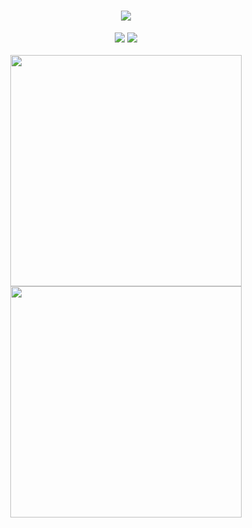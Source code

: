 <h1 align="center">
  <a href="#">
    <img src="https://readme-typing-svg.herokuapp.com/?lines=Hey,+There!+%F0%9F%91%8B;This%20is%20Jordaar%20:);Nice+to+meet+you!&center=true&size=30&color=2bbc8a">
  </a>
</h1>
<p align="center">
  <img src="https://komarev.com/ghpvc/?username=Jordaar&style=flat-square&color=2bbc8a">
  <!-- 
  <img src="https://dev.discordprofiles.me/badge/status/477649356191825920?simple=true">
  <img src="https://dev.discordprofiles.me/badge/playing/477649356191825920">
  <img src="https://dev.discordprofiles.me/badge/vscode/477649356191825920">
  <img src="https://dev.discordprofiles.me/badge/spotify/477649356191825920)">
  <img src="https://emojis.slackmojis.com/emojis/images/1593555389/9579/blob_excited.gif?1593555389" width="30"/>
  -->
  <img src="https://activity-graph.herokuapp.com/graph?username=Jordaar&theme=dracula&bg_color=00000000&color=2bbc8a&line=2bbc8a&point=00000000&area=true&hide_border=true"><br><br>
  <img width="370px" src="https://github-readme-stats.vercel.app/api?username=Jordaar&custom_title=In+Data+We+Trust&show_icons=true&hide_border=true&count_private=true&bg_color=00000000&title_color=2bbc8a&text_color=878787&icon_color=2bbc8a&cache_seconds=1800" />
  <img width="370px" src="https://github-readme-streak-stats.herokuapp.com/?user=Jordaar&background=00000000&hide_border=true&stroke=878787&ring=2bbc8a&fire=2bbc8a&currStreakNum=878787&sideNums=878787&currStreakLabel=878787&sideLabels=878787&dates=878787" /><br>
</p>
